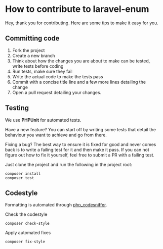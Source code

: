 # How to contribute to laravel-enum

Hey, thank you for contributing. Here are some tips to make it easy for you.

## Committing code

1. Fork the project
1. Create a new branch
1. Think about how the changes you are about to make can be tested, write tests before coding 
1. Run tests, make sure they fail
1. Write the actual code to make the tests pass
1. Commit with a concise title line and a few more lines detailing the change
1. Open a pull request detailing your changes.

## Testing

We use **PHPUnit** for automated tests.

Have a new feature? You can start off by writing some tests that detail
the behaviour you want to achieve and go from there.

Fixing a bug? The best way to ensure it is fixed for good and never comes
back is to write a failing test for it and then make it pass. If you can
not figure out how to fix it yourself, feel free to submit a PR with a
failing test.

Just clone the project and run the following in the project root:

    composer install
    composer test

## Codestyle

Formatting is automated through [php_codesniffer](https://github.com/squizlabs/PHP_CodeSniffer).

Check the codestyle

    composer check-style

Apply automated fixes

    composer fix-style
